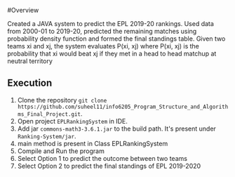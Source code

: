 #Overview

Created a JAVA system to predict the EPL 2019-20 rankings. Used data from 2000-01 to 2019-20, predicted the remaining matches using probability 
density function and formed the final standings table. Given two teams xi and xj, the system evaluates P(xi, xj) where P(xi, xj) 
is the probability that xi would beat xj if they met in a head to head matchup at neutral territory

## Execution
1. Clone the repository `git clone https://github.com/suheel11/info6205_Program_Structure_and_Algorithms_Final_Project.git`.
2. Open project `EPLRankingSystem` in IDE.
3. Add jar `commons-math3-3.6.1.jar` to the build path. It's present under `Ranking-System/jar`.
4. main method is present in Class EPLRankingSystem
5. Compile and Run the program
6. Select Option 1 to predict the outcome between two teams
7. Select Option 2 to predict the final standings of EPL 2019-2020